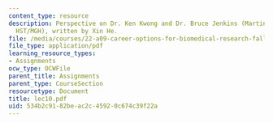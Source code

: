 ```yaml
---
content_type: resource
description: Perspective on Dr. Ken Kwong and Dr. Bruce Jenkins (Martinos Center,
  HST/MGH), written by Xin He.
file: /media/courses/22-a09-career-options-for-biomedical-research-fall-2006/534b2c9182beac2c45920c674c39f22a_lec10.pdf
file_type: application/pdf
learning_resource_types:
- Assignments
ocw_type: OCWFile
parent_title: Assignments
parent_type: CourseSection
resourcetype: Document
title: lec10.pdf
uid: 534b2c91-82be-ac2c-4592-0c674c39f22a
---
```

